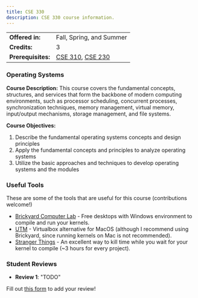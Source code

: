```yaml
---
title: CSE 330
description: CSE 330 course information.
---
```


|  |  |
|-----------|---------|
| **Offered in:** | Fall, Spring, and Summer |
| **Credits:** | 3 |
| **Prerequisites:** | [CSE 310](/guides/courses/cse-310), [CSE 230](/guides/courses/cse-230) |


### Operating Systems

**Course Description:** This course covers the fundamental concepts, structures, and services that form the backbone of modern computing environments, such as processor scheduling, concurrent processes, synchronization techniques, memory management, virtual memory, input/output mechanisms, storage management, and file systems.

**Course Objectives:**
1. Describe the fundamental operating systems concepts and design principles
2. Apply the fundamental concepts and principles to analyze operating systems
3. Utilize the basic approaches and techniques to develop operating systems and the modules


### Useful Tools
These are some of the tools that are useful for this course (contributions welcome!)
- [Brickyard Computer Lab](https://brickyard.asu.edu/) - Free desktops with Windows environment to compile and run your kernels.
- [UTM](https://mac.getutm.app) - Virtualbox alternative for MacOS (although I recommend using Brickyard, since running kernels on Mac is not recommended).
- [Stranger Things](https://www.netflix.com/title/80057281) - An excellent way to kill time while you wait for your kernel to compile (~3 hours for every project).

### Student Reviews

- **Review 1**: "TODO"

Fill out [this form](https://asusoda.notion.site/24447e6424688029a425ed9c535c44cf?pvs=105) to add your review!